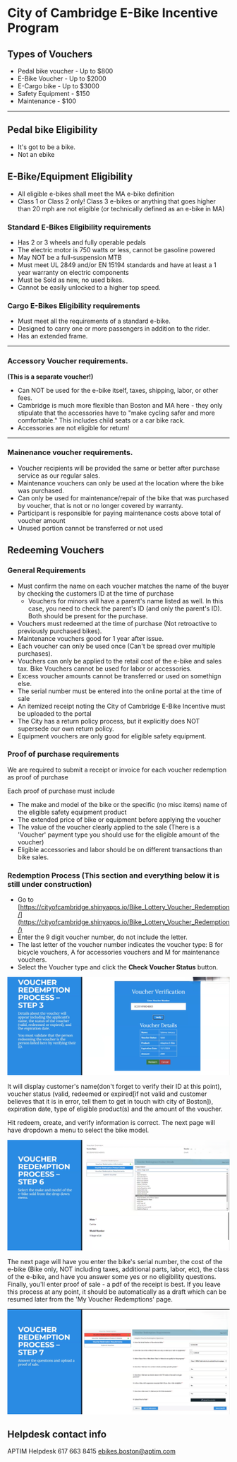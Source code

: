 # City of Cambridge E-Bike Incentive Program
## Types of Vouchers
* Pedal bike voucher - Up to $800
* E-Bike Voucher - Up to $2000
* E-Cargo bike - Up to $3000  
* Safety Equipment - $150
* Maintenance - $100

---
## Pedal bike Eligibility
* It's got to be a bike. 
* Not an ebike 

## E-Bike/Equipment Eligibility
* All eligible e-bikes shall meet the MA e-bike definition  
* Class 1 or Class 2 only! Class 3 e-bikes or anything that goes higher than 20 mph are not eligible (or technically defined as an e-bike in MA)  

### Standard E-Bikes Eligibility requirements
* Has 2 or 3 wheels and fully operable pedals  
* The electric motor is 750 watts or less, cannot be gasoline powered  
* May NOT be a full-suspension MTB  
* Must meet UL 2849 and/or EN 15194 standards and have at least a 1 year warranty on electric components  
* Must be Sold as new, no used bikes.  
* Cannot be easily unlocked to a higher top speed.

### Cargo E-Bikes Eligibility requirements
* Must meet all the requirements of a standard e-bike.
* Designed to carry one or more passengers in addition to the rider. 
* Has an extended frame.

---

### Accessory Voucher requirements.
**(This is a separate voucher!)**

* Can NOT be used for the e-bike itself, taxes, shipping, labor, or other fees.  
* Cambridge is much more flexible than Boston and MA here - they only stipulate that the accessories have to "make cycling safer and more comfortable." This includes child seats or a car bike rack.
* Accessories are not eligible for return!

---

### Mainenance voucher requirements.

* Voucher recipients will be provided the same or better after purchase service as our regular sales.
* Maintenance vouchers can only be used at the location where the bike was purchased.
* Can only be used for maintenance/repair of the bike that was purchased by voucher, that is not or no longer covered by warranty.
* Participant is responsible for paying maintenance costs above total of voucher amount
* Unused portion cannot be transferred or not used

## Redeeming Vouchers

### General Requirements
* Must confirm the name on each voucher matches the name of the buyer by checking the customers ID at the time of purchase  
	* Vouchers for minors will have a parent's name listed as well. In this case, you need to check the parent's ID (and only the parent's ID). Both should be present for the purchase.
* Vouchers must redeemed at the time of purchase (Not retroactive to previously purchased bikes).
* Maintenance vouchers good for 1 year after issue.
* Each voucher can only be used once (Can't be spread over multiple purchases).
* Vouchers can only be applied to the retail cost of the e-bike and sales tax. Bike Vouchers cannot be used for labor or accessories. 
* Excess voucher amounts cannot be transferred or used on somethign else.
* The serial number must be entered into the online portal at the time of sale
* An  itemized receipt noting the City of Cambridge E-Bike Incentive must be uploaded to the portal
* The City has a return policy process, but it explicitly does NOT supersede our own return policy. 
* Equipment vouchers are only good for eligible safety equipment.

### Proof of purchase requirements
We are required to submit a receipt or invoice for each voucher redemption as proof of purchase

Each proof of purchase must include
* The make and model of the bike or the specific (no misc items) name of the eligible safety equipment product
* The extended price of bike or equipment before applying the voucher
* The value of the voucher clearly applied to the sale (There is a 'Voucher' payment type you should use for the eligible amount of the voucher)
* Eligible accessories and labor should be on different transactions than bike sales. 

### Redemption Process (This section and everything below it is still under construction)
* Go to [https://cityofcambridge.shinyapps.io/Bike_Lottery_Voucher_Redemption/](https://cityofcambridge.shinyapps.io/Bike_Lottery_Voucher_Redemption/)
* Enter the 9 digit voucher number, do not include the letter.
* The last letter of the voucher number indicates the voucher type: B for bicycle vouchers, A for accessories vouchers and M for maintenance vouchers.
* Select the Voucher type and click the **Check Voucher Status** button.

![image](images\voucher2.PNG)

It will display customer's name(don't forget to verify their ID at this point), voucher status (valid, redeemed or expired[if not valid and customer believes that it is in error, tell them to get in touch with city of Boston]), expiration date, type of eligible product(s) and the amount of the voucher.  

Hit redeem, create, and verify information is correct. The next page will have dropdown a menu to select the bike model.

![image](images\voucher1.PNG)

The next page will have you enter the bike's serial number, the cost of the e-bike (Bike only, NOT including taxes, additional parts, labor, etc), the class of the e-bike, and have you answer some yes or no eligibility questions. Finally, you'll enter proof of sale - a pdf of the receipt is best. 
If you leave this process at any point, it should be automatically as a draft which can be resumed later from the 'My Voucher Redemptions' page.



![image](images\voucher3.PNG)


## Helpdesk contact info
APTIM Helpdesk
617 663 8415
ebikes.boston@aptim.com
